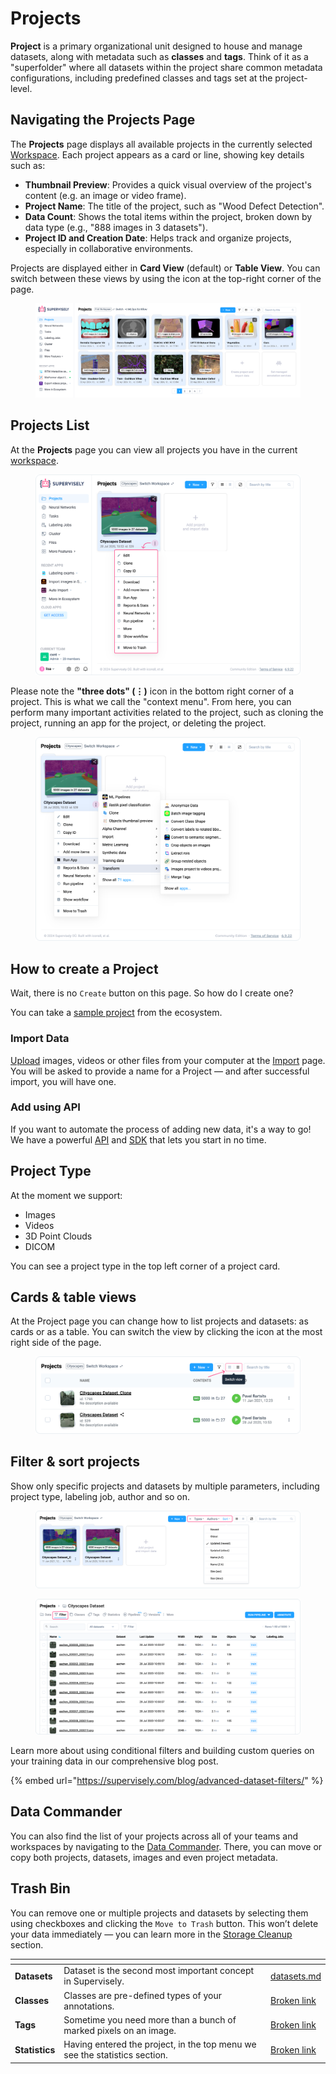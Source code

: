 # Projects

**Project** is a primary organizational unit designed to house and manage datasets, along with metadata such as **classes** and **tags**. Think of it as a "superfolder" where all datasets within the project share common metadata configurations, including predefined classes and tags set at the project-level.

## Navigating the Projects Page

The **Projects** page displays all available projects in the currently selected [Workspace](../../collaboration/teams.md#workspaces). Each project appears as a card or line, showing key details such as:

* **Thumbnail Preview**: Provides a quick visual overview of the project's content (e.g. an image or video frame).
* **Project Name**: The title of the project, such as "Wood Defect Detection".
* **Data Count**: Shows the total items within the project, broken down by data type (e.g., "888 images in 3 datasets").
* **Project ID and Creation Date**: Helps track and organize projects, especially in collaborative environments.

Projects are displayed either in **Card View** (default) or **Table View**. You can switch between these views by using the icon at the top-right corner of the page.

<figure><img src="../../.gitbook/assets/project-page.png" alt=""><figcaption></figcaption></figure>

## Projects List

At the **Projects** page you can view all projects you have in the current [workspace](../../collaboration/teams.md).

<figure><img src="../../.gitbook/assets/project.png" alt=""><figcaption></figcaption></figure>

Please note the **"three dots" (⋮)** icon in the bottom right corner of a project. This is what we call the "context menu". From here, you can perform many important activities related to the project, such as cloning the project, running an app for the project, or deleting the project.

<figure><img src="../../.gitbook/assets/project-context-menu.png" alt=""><figcaption></figcaption></figure>

## How to create a Project

Wait, there is no `Create` button on this page. So how do I create one?

You can take a [sample project](https://ecosystem.supervisely.com/import+images+project) from the ecosystem.

### Import Data

[Upload](../import/import/import.md) images, videos or other files from your computer at the [Import](../import/import/import.md) page. You will be asked to provide a name for a Project — and after successful import, you will have one.

### Add using API

If you want to automate the process of adding new data, it's a way to go! We have a powerful [API](https://api.docs.supervisely.com) and [SDK](https://supervisely.readthedocs.io/en/latest/sdk\_packages.html) that lets you start in no time.

## Project Type

At the moment we support:

* Images
* Videos
* 3D Point Clouds
* DICOM

You can see a project type in the top left corner of a project card.

## Cards & table views

At the Project page you can change how to list projects and datasets: as cards or as a table. You can switch the view by clicking the icon at the most right side of the page.

<figure><img src="../../.gitbook/assets/switch-view.png" alt=""><figcaption></figcaption></figure>

## Filter & sort projects

Show only specific projects and datasets by multiple parameters, including project type, labeling job, author and so on.

<figure><img src="../../.gitbook/assets/filter-project.png" alt=""><figcaption></figcaption></figure>

<figure><img src="../../.gitbook/assets/filter-data.png" alt=""><figcaption></figcaption></figure>

Learn more about using conditional filters and building custom queries on your training data in our comprehensive blog post.

{% embed url="https://supervisely.com/blog/advanced-dataset-filters/" %}

## Data Commander

You can also find the list of your projects across all of your teams and workspaces by navigating to the [Data Commander](../data-commander/). There, you can move or copy both projects, datasets, images and even project metadata.

## Trash Bin

You can remove one or multiple projects and datasets by selecting them using checkboxes and clicking the `Move to Trash` button. This won’t delete your data immediately — you can learn more in the [Storage Cleanup](../storage/) section.

<table data-view="cards"><thead><tr><th></th><th></th><th data-hidden data-card-target data-type="content-ref"></th></tr></thead><tbody><tr><td><strong>Datasets</strong></td><td>Dataset is the second most important concept in Supervisely.</td><td><a href="datasets/datasets.md">datasets.md</a></td></tr><tr><td><strong>Classes</strong></td><td>Classes are pre-defined types of your annotations.</td><td><a href="broken-reference">Broken link</a></td></tr><tr><td><strong>Tags</strong></td><td>Sometime you need more than a bunch of marked pixels on an image.</td><td><a href="broken-reference">Broken link</a></td></tr><tr><td><strong>Statistics</strong></td><td>Having entered the project, in the top menu we see the statistics section.</td><td><a href="broken-reference">Broken link</a></td></tr></tbody></table>
